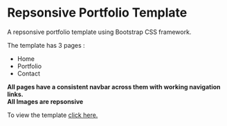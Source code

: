 # Repsonsive Portfolio Template

A repsonsive portfolio template using Bootstrap CSS framework.

The template has 3 pages :
- Home
- Portfolio
- Contact

**All pages have a consistent navbar across them with working navigation links.**  
**All Images are repsonsive**

To view the template [click here.](https://himanshu-sxna.github.io/unit-02-css-and-bootstrap-homework-responsive-portfolio/index.html)


